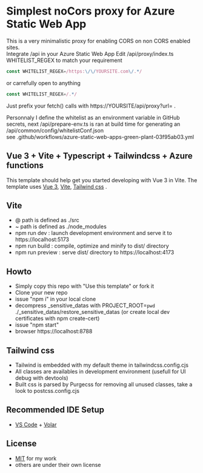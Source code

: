 # Simplest noCors proxy for Azure Static Web App

This is a very minimalistic proxy for enabling CORS on non CORS enabled sites.  
Integrate /api in your Azure Static Web App 
Edit /api/proxy/index.ts WHITELIST_REGEX to match your requirement 
```js
const WHITELIST_REGEX=/https:\/\/YOURSITE.com\/.*/
```
or carrefully open to anything 
```js
const WHITELIST_REGEX=/.*/
```
Just prefix your fetch() calls with https://YOURSITE/api/proxy?url=  .  
  
Personnaly I define the whitelist as an environment variable in GitHub secrets, next /api/prepare-env.ts is ran at build time for generating an /api/common/config/whitelistConf.json  
see .github/workflows/azure-static-web-apps-green-plant-03f95ab03.yml 

## Vue 3 + Vite + Typescript + Tailwindcss + Azure functions

This template should help get you started developing with Vue 3 in Vite. The template uses [Vue 3](https://vuejs.org/), [Vite](https://vitejs.dev/), [Tailwind css](https://tailwindcss.com/) .

## Vite

- @ path is defined as ./src
- ~ path is defined as ./node_modules
- npm run dev : launch development environment and serve it to https://localhost:5173
- npm run build : compile, optimize and minify to dist/ directory
- npm run preview : serve dist/ directory to https://localhost:4173

## Howto

- Simply copy this repo with "Use this template" or fork it
- Clone your new repo
- issue "npm i" in your local clone 
- decompress _sensitive_datas with PROJECT_ROOT=`pwd` ./_sensitive_datas/restore_sensitive_datas (or create local dev certificates with npm create-cert)
- issue "npm start"
- browser https://localhost:8788

## Tailwind css

- Tailwind is embedded with my default theme in tailwindcss.config.cjs
- All classes are availables in development environment (usefull for UI debug with devtools)
- Built css is parsed by Purgecss for removing all unused classes, take a look to postcss.config.cjs 

## Recommended IDE Setup

- [VS Code](https://code.visualstudio.com/) + [Volar](https://marketplace.visualstudio.com/items?itemName=Vue.volar)

## License

- [MIT](https://github.com/eltorio/vue-vite-tailwindcss-fontawesome/blob/main/LICENSE.md) for my work
- others are under their own license
